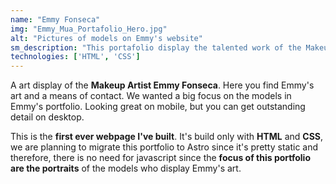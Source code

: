 ```yaml
---
name: "Emmy Fonseca"
img: "Emmy_Mua_Portafolio_Hero.jpg"
alt: "Pictures of models on Emmy's website"
sm_description: "This portafolio display the talented work of the Makeup Artist Emmy Fonseca"
technologies: ['HTML', 'CSS']
---
```


A art display of the **Makeup Artist Emmy Fonseca**. Here you find Emmy's art and a means of contact. We wanted a big focus on the models in Emmy's portfolio. Looking great on mobile, but you can get outstanding detail on desktop.

This is the **first ever webpage I've built**. It's build only with **HTML** and **CSS**, we are planning to migrate this portfolio to Astro since it's pretty static and therefore, there is no need for javascript since the **focus of this portfolio are the portraits** of the models who display Emmy's art.